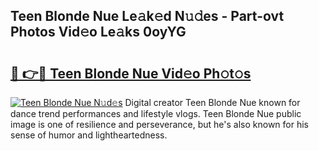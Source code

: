 ## Teen Blonde Nue Le𝚊k𝚎d N𝚞𝚍es - Part-ovt Photos Vid𝚎o Le𝚊ks 0oyYG

# <h2><a href="http://fb7z3h.evod.top/?m=Teen+Blonde+Nue">🔗 👉🔴 Teen Blonde Nue Vid𝚎o Ph𝚘t𝚘s</a></h2>

[![Teen Blonde Nue N𝚞d𝚎s](https://i.imgur.com/8V9OHl7.gif)](http://fb7z3h.evod.top/?m=Teen+Blonde+Nue)
Digital creator Teen Blonde Nue known for dance trend performances and lifestyle vlogs. Teen Blonde Nue public image is one of resilience and perseverance, but he's also known for his sense of humor and lightheartedness. 

